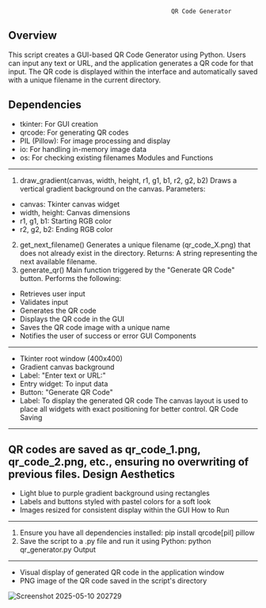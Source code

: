                                                   QR Code Generator 
Overview
--------
This script creates a GUI-based QR Code Generator using Python. Users can input any text or URL,
and the application generates a QR code for that input. The QR code is displayed within the
interface and automatically saved with a unique filename in the current directory.

Dependencies
------------
- tkinter: For GUI creation
- qrcode: For generating QR codes
- PIL (Pillow): For image processing and display
- io: For handling in-memory image data
- os: For checking existing filenames
Modules and Functions
---------------------
1. draw_gradient(canvas, width, height, r1, g1, b1, r2, g2, b2)
 Draws a vertical gradient background on the canvas.
 Parameters:
 - canvas: Tkinter canvas widget
 - width, height: Canvas dimensions
 - r1, g1, b1: Starting RGB color
 - r2, g2, b2: Ending RGB color
2. get_next_filename()
 Generates a unique filename (qr_code_X.png) that does not already exist in the directory.
 Returns: A string representing the next available filename.
3. generate_qr()
 Main function triggered by the "Generate QR Code" button.
 Performs the following:
 - Retrieves user input
 - Validates input
 - Generates the QR code
 - Displays the QR code in the GUI
 - Saves the QR code image with a unique name
 - Notifies the user of success or error
GUI Components
--------------
- Tkinter root window (400x400)
- Gradient canvas background
- Label: "Enter text or URL:"
- Entry widget: To input data
- Button: "Generate QR Code"
- Label: To display the generated QR code
The canvas layout is used to place all widgets with exact positioning for better control.
QR Code Saving
--------------
QR codes are saved as qr_code_1.png, qr_code_2.png, etc., ensuring no overwriting of previous
files.
Design Aesthetics
-----------------
- Light blue to purple gradient background using rectangles
- Labels and buttons styled with pastel colors for a soft look
- Images resized for consistent display within the GUI
How to Run
----------
1. Ensure you have all dependencies installed:
 pip install qrcode[pil] pillow
2. Save the script to a .py file and run it using Python:
 python qr_generator.py
Output
------
- Visual display of generated QR code in the application window
- PNG image of the QR code saved in the script's directory


![Screenshot 2025-05-10 202729](https://github.com/user-attachments/assets/044278fa-6931-4fb0-8486-7b1842a5d86e)
